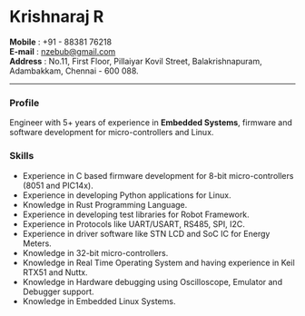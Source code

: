 # __Krishnaraj R__

__Mobile__ : +91 - 88381 76218  
__E-mail__ : nzebub@gmail.com  
__Address__ : No.11, First Floor, Pillaiyar Kovil Street, Balakrishnapuram, Adambakkam, Chennai - 600 088.  

----
### __Profile__

Engineer with 5+ years of experience in __Embedded Systems__, firmware and software development for micro-controllers and Linux.

### __Skills__

* Experience in C based firmware development for 8-bit micro-controllers (8051 and PIC14x).  
* Experience in developing Python applications for Linux.  
* Knowledge in Rust Programming Language.  
* Experience in developing test libraries for Robot Framework.  
* Experience in Protocols like UART/USART, RS485, SPI, I2C.  
* Experience in driver software like STN LCD and SoC IC for Energy Meters.  
* Knowledge in 32-bit micro-controllers.  
* Knowledge in Real Time Operating System and having experience in Keil RTX51 and Nuttx.  
* Knowledge in Hardware debugging using Oscilloscope, Emulator and Debugger support.  
* Knowledge in Embedded Linux Systems.  
